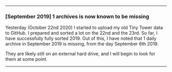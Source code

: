 ***

### [September 2019] 1 archives is now known to be missing

Yesterday (October 22nd 2020) I started to upload my old Tiny Tower data to GitHub. I prepared and sorted a lot on the 22nd and the 23rd. So far, I have successfully fully sorted 2019. Out of this, I have noted that 1 daily archive in September 2019 is missing, from the day September 6th 2019.

They are likely still on an external hard drive, and I will begin to look for them at some point.

***
